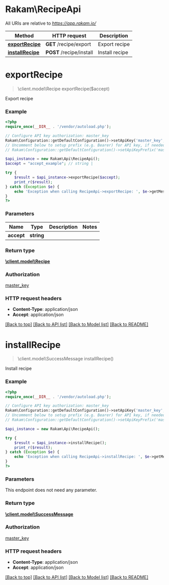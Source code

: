 # Rakam\RecipeApi

All URIs are relative to *https://app.rakam.io/*

Method | HTTP request | Description
------------- | ------------- | -------------
[**exportRecipe**](RecipeApi.md#exportRecipe) | **GET** /recipe/export | Export recipe
[**installRecipe**](RecipeApi.md#installRecipe) | **POST** /recipe/install | Install recipe


# **exportRecipe**
> \client.model\Recipe exportRecipe($accept)

Export recipe



### Example
```php
<?php
require_once(__DIR__ . '/vendor/autoload.php');

// Configure API key authorization: master_key
Rakam\Configuration::getDefaultConfiguration()->setApiKey('master_key', 'YOUR_API_KEY');
// Uncomment below to setup prefix (e.g. Bearer) for API key, if needed
// Rakam\Configuration::getDefaultConfiguration()->setApiKeyPrefix('master_key', 'Bearer');

$api_instance = new Rakam\Api\RecipeApi();
$accept = "accept_example"; // string | 

try {
    $result = $api_instance->exportRecipe($accept);
    print_r($result);
} catch (Exception $e) {
    echo 'Exception when calling RecipeApi->exportRecipe: ', $e->getMessage(), PHP_EOL;
}
?>
```

### Parameters

Name | Type | Description  | Notes
------------- | ------------- | ------------- | -------------
 **accept** | **string**|  |

### Return type

[**\client.model\Recipe**](../Model/Recipe.md)

### Authorization

[master_key](../../README.md#master_key)

### HTTP request headers

 - **Content-Type**: application/json
 - **Accept**: application/json

[[Back to top]](#) [[Back to API list]](../../README.md#documentation-for-api-endpoints) [[Back to Model list]](../../README.md#documentation-for-models) [[Back to README]](../../README.md)

# **installRecipe**
> \client.model\SuccessMessage installRecipe()

Install recipe



### Example
```php
<?php
require_once(__DIR__ . '/vendor/autoload.php');

// Configure API key authorization: master_key
Rakam\Configuration::getDefaultConfiguration()->setApiKey('master_key', 'YOUR_API_KEY');
// Uncomment below to setup prefix (e.g. Bearer) for API key, if needed
// Rakam\Configuration::getDefaultConfiguration()->setApiKeyPrefix('master_key', 'Bearer');

$api_instance = new Rakam\Api\RecipeApi();

try {
    $result = $api_instance->installRecipe();
    print_r($result);
} catch (Exception $e) {
    echo 'Exception when calling RecipeApi->installRecipe: ', $e->getMessage(), PHP_EOL;
}
?>
```

### Parameters
This endpoint does not need any parameter.

### Return type

[**\client.model\SuccessMessage**](../Model/SuccessMessage.md)

### Authorization

[master_key](../../README.md#master_key)

### HTTP request headers

 - **Content-Type**: application/json
 - **Accept**: application/json

[[Back to top]](#) [[Back to API list]](../../README.md#documentation-for-api-endpoints) [[Back to Model list]](../../README.md#documentation-for-models) [[Back to README]](../../README.md)

